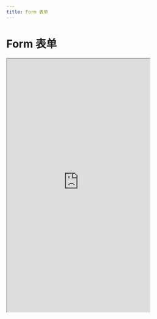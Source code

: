 ```yaml
---
title: Form 表单
---
```


# Form 表单

<iframe src="https://cfg-design.github.io/cfgd-uniapp3/#/pages/form/index" style="width: 375px; height: 667px" />

# 待写
